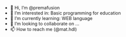 - 👋 Hi, I’m @premafusion
- 👀 I’m interested in: Basic programming for education
- 🌱 I’m currently learning: WEB language
- 💞️ I’m looking to collaborate on ...
- 📫 How to reach me (@mat.hdl)

<!---
premafusion/premafusion is a ✨ special ✨ repository because its `README.md` (this file) appears on your GitHub profile.
You can click the Preview link to take a look at your changes.
--->
